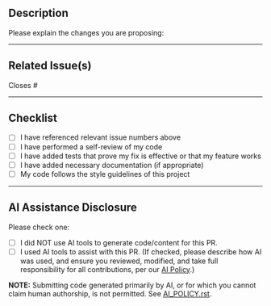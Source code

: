 ## Description

Please explain the changes you are proposing:

---

## Related Issue(s)

Closes #

---

## Checklist

- [ ] I have referenced relevant issue numbers above
- [ ] I have performed a self-review of my code
- [ ] I have added tests that prove my fix is effective or that my feature works
- [ ] I have added necessary documentation (if appropriate)
- [ ] My code follows the style guidelines of this project

---

## AI Assistance Disclosure

Please check one:

- [ ] I did NOT use AI tools to generate code/content for this PR.
- [ ] I used AI tools to assist with this PR. (If checked, please describe how AI was used, and ensure you reviewed, modified, and take full responsibility for all contributions, per our [AI Policy](../AI_POLICY.rst).)

**NOTE:** Submitting code generated primarily by AI, or for which you cannot claim human authorship, is not permitted. See [AI_POLICY.rst](../AI_POLICY.rst).
